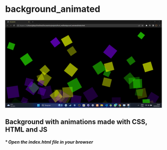 # background_animated 

<div> <img src="https://raw.githubusercontent.com/gheysiell/images/master/background_animated.png" /> </div>
<div> <h2> Background with animations made with CSS, HTML and JS </h2> </div>
<div> <h5> ° Open the index.html file in your browser </h5> </div>